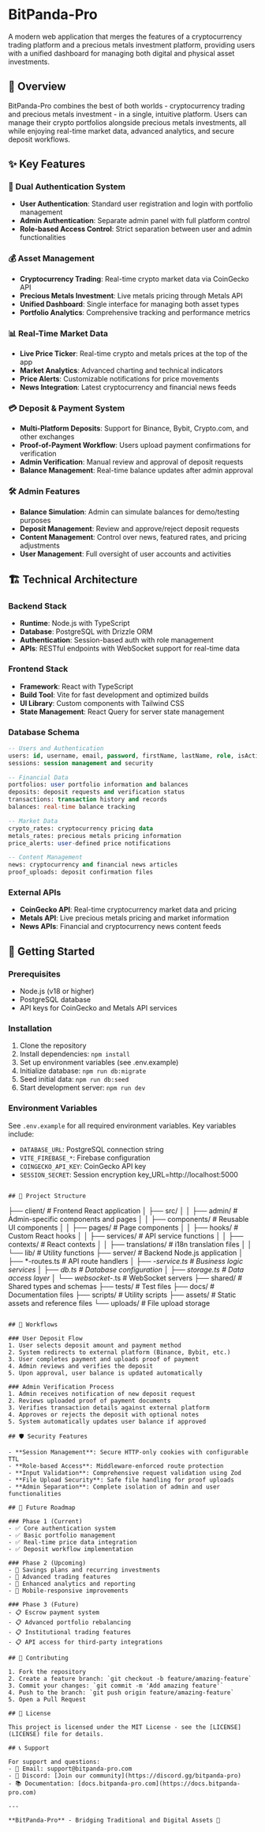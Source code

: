 
# BitPanda-Pro

A modern web application that merges the features of a cryptocurrency trading platform and a precious metals investment platform, providing users with a unified dashboard for managing both digital and physical asset investments.

## 🚀 Overview

BitPanda-Pro combines the best of both worlds - cryptocurrency trading and precious metals investment - in a single, intuitive platform. Users can manage their crypto portfolios alongside precious metals investments, all while enjoying real-time market data, advanced analytics, and secure deposit workflows.

## ✨ Key Features

### 🔐 Dual Authentication System
- **User Authentication**: Standard user registration and login with portfolio management
- **Admin Authentication**: Separate admin panel with full platform control
- **Role-based Access Control**: Strict separation between user and admin functionalities

### 💰 Asset Management
- **Cryptocurrency Trading**: Real-time crypto market data via CoinGecko API
- **Precious Metals Investment**: Live metals pricing through Metals API
- **Unified Dashboard**: Single interface for managing both asset types
- **Portfolio Analytics**: Comprehensive tracking and performance metrics

### 📊 Real-Time Market Data
- **Live Price Ticker**: Real-time crypto and metals prices at the top of the app
- **Market Analytics**: Advanced charting and technical indicators
- **Price Alerts**: Customizable notifications for price movements
- **News Integration**: Latest cryptocurrency and financial news feeds

### 💳 Deposit & Payment System
- **Multi-Platform Deposits**: Support for Binance, Bybit, Crypto.com, and other exchanges
- **Proof-of-Payment Workflow**: Users upload payment confirmations for verification
- **Admin Verification**: Manual review and approval of deposit requests
- **Balance Management**: Real-time balance updates after admin approval

### 🛠️ Admin Features
- **Balance Simulation**: Admin can simulate balances for demo/testing purposes
- **Deposit Management**: Review and approve/reject deposit requests
- **Content Management**: Control over news, featured rates, and pricing adjustments
- **User Management**: Full oversight of user accounts and activities

## 🏗️ Technical Architecture

### Backend Stack
- **Runtime**: Node.js with TypeScript
- **Database**: PostgreSQL with Drizzle ORM
- **Authentication**: Session-based auth with role management
- **APIs**: RESTful endpoints with WebSocket support for real-time data

### Frontend Stack
- **Framework**: React with TypeScript
- **Build Tool**: Vite for fast development and optimized builds
- **UI Library**: Custom components with Tailwind CSS
- **State Management**: React Query for server state management

### Database Schema
```sql
-- Users and Authentication
users: id, username, email, password, firstName, lastName, role, isActive
sessions: session management and security

-- Financial Data
portfolios: user portfolio information and balances
deposits: deposit requests and verification status
transactions: transaction history and records
balances: real-time balance tracking

-- Market Data
crypto_rates: cryptocurrency pricing data
metals_rates: precious metals pricing information
price_alerts: user-defined price notifications

-- Content Management
news: cryptocurrency and financial news articles
proof_uploads: deposit confirmation files
```

### External APIs
- **CoinGecko API**: Real-time cryptocurrency market data and pricing
- **Metals API**: Live precious metals pricing and market information
- **News APIs**: Financial and cryptocurrency news content feeds

## 🚀 Getting Started

### Prerequisites
- Node.js (v18 or higher)
- PostgreSQL database
- API keys for CoinGecko and Metals API services

### Installation
1. Clone the repository
2. Install dependencies: `npm install`
3. Set up environment variables (see .env.example)
4. Initialize database: `npm run db:migrate`
5. Seed initial data: `npm run db:seed`
6. Start development server: `npm run dev`

### Environment Variables
See `.env.example` for all required environment variables. Key variables include:
- `DATABASE_URL`: PostgreSQL connection string
- `VITE_FIREBASE_*`: Firebase configuration
- `COINGECKO_API_KEY`: CoinGecko API key
- `SESSION_SECRET`: Session encryption key_URL=http://localhost:5000
```

## 📁 Project Structure

```
├── client/                 # Frontend React application
│   ├── src/
│   │   ├── admin/         # Admin-specific components and pages
│   │   ├── components/    # Reusable UI components
│   │   ├── pages/         # Page components
│   │   ├── hooks/         # Custom React hooks
│   │   ├── services/      # API service functions
│   │   ├── contexts/      # React contexts
│   │   ├── translations/  # i18n translation files
│   │   └── lib/          # Utility functions
├── server/                # Backend Node.js application
│   ├── *-routes.ts       # API route handlers
│   ├── *-service.ts      # Business logic services
│   ├── db.ts             # Database configuration
│   ├── storage.ts        # Data access layer
│   └── websocket-*.ts    # WebSocket servers
├── shared/               # Shared types and schemas
├── tests/                # Test files
├── docs/                 # Documentation files
├── scripts/              # Utility scripts
├── assets/               # Static assets and reference files
└── uploads/             # File upload storage
```

## 🔄 Workflows

### User Deposit Flow
1. User selects deposit amount and payment method
2. System redirects to external platform (Binance, Bybit, etc.)
3. User completes payment and uploads proof of payment
4. Admin reviews and verifies the deposit
5. Upon approval, user balance is updated automatically

### Admin Verification Process
1. Admin receives notification of new deposit request
2. Reviews uploaded proof of payment documents
3. Verifies transaction details against external platform
4. Approves or rejects the deposit with optional notes
5. System automatically updates user balance if approved

## 🛡️ Security Features

- **Session Management**: Secure HTTP-only cookies with configurable TTL
- **Role-based Access**: Middleware-enforced route protection
- **Input Validation**: Comprehensive request validation using Zod
- **File Upload Security**: Safe file handling for proof uploads
- **Admin Separation**: Complete isolation of admin and user functionalities

## 🔮 Future Roadmap

### Phase 1 (Current)
- ✅ Core authentication system
- ✅ Basic portfolio management
- ✅ Real-time price data integration
- ✅ Deposit workflow implementation

### Phase 2 (Upcoming)
- 🔄 Savings plans and recurring investments
- 🔄 Advanced trading features
- 🔄 Enhanced analytics and reporting
- 🔄 Mobile-responsive improvements

### Phase 3 (Future)
- 📋 Escrow payment system
- 📋 Advanced portfolio rebalancing
- 📋 Institutional trading features
- 📋 API access for third-party integrations

## 🤝 Contributing

1. Fork the repository
2. Create a feature branch: `git checkout -b feature/amazing-feature`
3. Commit your changes: `git commit -m 'Add amazing feature'`
4. Push to the branch: `git push origin feature/amazing-feature`
5. Open a Pull Request

## 📄 License

This project is licensed under the MIT License - see the [LICENSE](LICENSE) file for details.

## 📞 Support

For support and questions:
- 📧 Email: support@bitpanda-pro.com
- 💬 Discord: [Join our community](https://discord.gg/bitpanda-pro)
- 📚 Documentation: [docs.bitpanda-pro.com](https://docs.bitpanda-pro.com)

---

**BitPanda-Pro** - Bridging Traditional and Digital Assets 🌉
